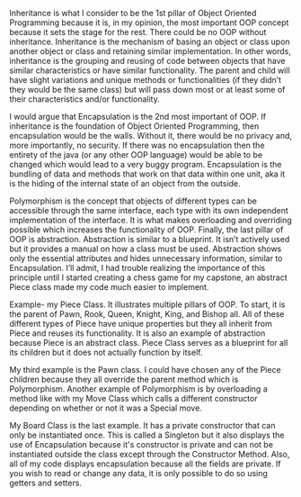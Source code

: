 Inheritance is what I consider to be the 1st pillar of Object Oriented Programming because it is, in my opinion, the most important OOP concept because it sets the stage for the rest. There could be no OOP without inheritance. Inheritance is the mechanism of basing an object or class upon another object or class and retaining similar implementation. In other words, inheritance is the grouping and reusing of code between objects that have similar characteristics or have similar functionality. The parent and child will have slight variations and unique methods or functionalities (if they didn’t they would be the same class) but will pass down most or at least some of their characteristics and/or functionality.

I would argue that Encapsulation is the 2nd most important of OOP. If inheritance is the foundation of Object Oriented Programming, then encapsulation would be the walls. Without it, there would be no privacy and, more importantly, no security. If there was no encapsulation then the entirety of the java (or any other OOP language) would be able to be changed which would lead to a very buggy program. Encapsulation is the bundling of data and methods that work on that data within one unit, aka it is the hiding of the internal state of an object from the outside.

Polymorphism is the concept that objects of different types can be accessible through the same interface, each type with its own independent implementation of the interface. It is what makes overloading and overriding possible which increases the functionality of OOP. Finally, the last pillar of OOP is abstraction. Abstraction is similar to a blueprint. It isn’t actively used but it provides a manual on how a class must be used. Abstraction shows only the essential attributes and hides unnecessary information, similar to Encapsulation. I’ll admit, I had trouble realizing the importance of this principle until I started creating a chess game for my capstone, an abstract Piece class made my code much easier to implement. 

Example- my Piece Class. It illustrates multiple pillars of OOP. To start, it is the parent of Pawn, Rook, Queen, Knight, King, and Bishop all. All of these different types of Piece have unique properties but they all inherit from Piece and reuses its functionality. It is also an example of abstraction because Piece is an abstract class. Piece Class serves as a blueprint for all its children but it does not actually function by itself. 

My third example is the Pawn class. I could have chosen any of the Piece children because they all override the parent method which is Polymorphism. Another example of Polymorphism is by overloading a method like with my Move Class which calls a different constructor depending on whether or not it was a Special move.

My Board Class is the last example. It has a private constructor that can only be instantiated once. This is called a Singleton but it also displays the use of Encapsulation because it's constructor is private and can not be instantiated outside the class except through the Constructor Method. Also, all of my code displays encapsulation because all the fields are private. If you wish to read or change any data, it is only possible to do so using getters and setters. 


